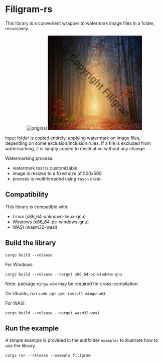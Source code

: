 Filigram-rs
===========

This library is a convenient wrapper to watermark image files in a folder, recursively.

<p align="center">
    <img alt="original" src="./data/original.jpg" width="300" height="300"/> 
    <img alt="watermarked" src="./data/watermarked.jpg" width="300" height="300"/>
</p>

Input folder is copied entirely, applying watermark on image files, depending on some exclusion/inclusion rules.
If a file is excluded from watermarking, it is simply copied to destination without any change.

Watermarking process:
- watermark text is customizable
- image is resized to a fixed size of 500x500
- process is multithreaded using `rayon` crate.

## Compatibility

This library is compatible with:
- Linux (x86_64-unknown-linux-gnu)
- Windows (x86_64-pc-windows-gnu)
- WASI (wasm32-wasi)

## Build the library

```console
cargo build --release
```

For Windows:

```console
cargo build --release --target x86_64-pc-windows-gnu
```

Note: package `mingw-w64` may be required for cross-compilation.

On Ubuntu, run `sudo apt-get install mingw-w64`

For WASI:

```console
cargo build --release --target wasm32-wasi
```

## Run the example

A simple example is provided in the subfolder `examples` to illustrate how to use the library.

```console
cargo run --release --example filigram
```
